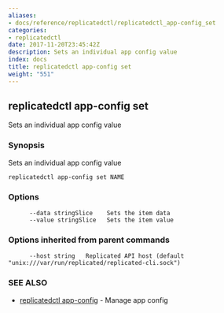 ```yaml
---
aliases:
- docs/reference/replicatedctl/replicatedctl_app-config_set
categories:
- replicatedctl
date: 2017-11-20T23:45:42Z
description: Sets an individual app config value
index: docs
title: replicatedctl app-config set
weight: "551"
---
```


## replicatedctl app-config set

Sets an individual app config value

### Synopsis


Sets an individual app config value

```
replicatedctl app-config set NAME
```

### Options

```
      --data stringSlice    Sets the item data
      --value stringSlice   Sets the item value
```

### Options inherited from parent commands

```
      --host string   Replicated API host (default "unix:///var/run/replicated/replicated-cli.sock")
```

### SEE ALSO
* [replicatedctl app-config](/api/replicatedctl/replicatedctl_app-config/)	 - Manage app config

